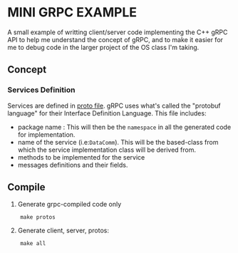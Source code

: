 # MINI GRPC EXAMPLE 

A small example of writting client/server code implementing the C++ gRPC API to help me understand the concept of gRPC, and to make it easier for me to debug code in the larger project of the OS class I'm taking.

## Concept 
### Services Definition 
Services are defined in [proto file](./linh.proto). gRPC uses what's called the "protobuf language" for their Interface Definition Language. This file includes: 
- package name : This will then be the `namespace` in all the generated code for implementation.
- name of the service (i.e:`DataComm`). This will be the based-class from which the service implementation class will be derived from. 
- methods to be implemented for the service
- messages definitions and their fields. 



## Compile 

1. Generate grpc-compiled code only 
```
    make protos
```
2. Generate client, server, protos:
```
    make all
```
